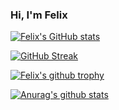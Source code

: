 ### Hi, I'm Felix

<!--
**FelixRiddle/FelixRiddle** is a ✨ _special_ ✨ repository because its `README.md` (this file) appears on your GitHub profile.

Here are some ideas to get you started:

- 🔭 I’m currently working on ...
- 🌱 I’m currently learning ...
- 👯 I’m looking to collaborate on ...
- 🤔 I’m looking for help with ...
- 💬 Ask me about ...
- 📫 How to reach me: ...
- ⚡ Fun fact: ...
-->
[![Felix's GitHub stats](https://github-readme-stats.vercel.app/api?username=FelixRiddle&count_private=true&show_icons=true&theme=radical)](https://github.com/anuraghazra/github-readme-stats)

[![GitHub Streak](http://github-readme-streak-stats.herokuapp.com?user=FelixRiddle&theme=radical)](https://git.io/streak-stats)

[![Felix's github trophy](https://github-profile-trophy.vercel.app/?username=FelixRiddle&row=1&theme=radical)](https://github.com/ryo-ma/github-profile-trophy)

[![Anurag's github stats](https://github-readme-stats.vercel.app/api?username=FelixRiddle&theme=radical&count_private=true&private=true)](https://github.com/anuraghazra/github-readme-stats)
